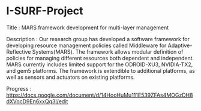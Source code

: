 # I-SURF-Project
Title : MARS framework development for multi-layer management

Description : Our research group has developed a software framework for developing resource management policies called Middleware for Adaptive-Reflective Systems(MARS). The framework allows modular definition of policies for managing different resources both dependent and independent. MARS currently includes limited support for the ODROID-XU3, NVIDIA-TX2, and gem5 platforms. The framework is extendible to additional platforms, as well as sensors and actuators on existing platforms.



Progress :  https://docs.google.com/document/d/14HooHuMu111E539ZFAs4MOGzDH8dXVocD9En6xxQq3I/edit

